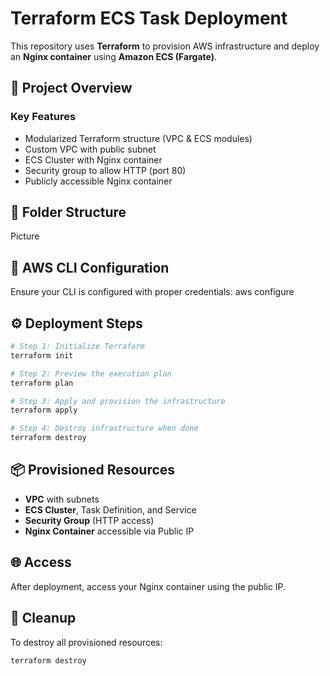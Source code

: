 
# Terraform ECS Task Deployment

This repository uses **Terraform** to provision AWS infrastructure and deploy an **Nginx container** using **Amazon ECS (Fargate)**.

## 🚀 Project Overview

### Key Features

* Modularized Terraform structure (VPC & ECS modules)
* Custom VPC with public subnet
* ECS Cluster with Nginx container
* Security group to allow HTTP (port 80)
* Publicly accessible Nginx container

## 📁 Folder Structure

Picture

## 🔐 AWS CLI Configuration

Ensure your CLI is configured with proper credentials:
aws configure

## ⚙️ Deployment Steps

```bash
# Step 1: Initialize Terraform
terraform init

# Step 2: Preview the execution plan
terraform plan

# Step 3: Apply and provision the infrastructure
terraform apply

# Step 4: Destroy infrastructure when done
terraform destroy
```
## 📦 Provisioned Resources

* **VPC** with subnets
* **ECS Cluster**, Task Definition, and Service
* **Security Group** (HTTP access)
* **Nginx Container** accessible via Public IP

## 🌐 Access

After deployment, access your Nginx container using the public IP.

## 🧹 Cleanup

To destroy all provisioned resources:

```bash
terraform destroy
```



